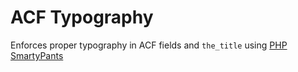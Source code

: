 # ACF Typography

Enforces proper typography in ACF fields and `the_title` using [PHP SmartyPants](https://michelf.ca/projects/php-smartypants/)
